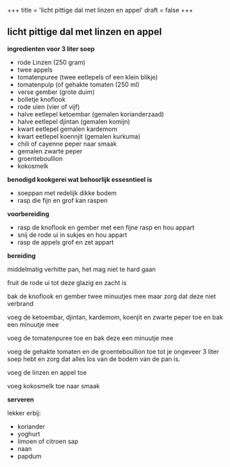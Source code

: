 +++
title = 'licht pittige dal met linzen en appel'
draft = false
+++

## licht pittige dal met linzen en appel

**ingredienten voor 3 liter soep** 

- rode Linzen (250 gram)
- twee appels
- tomatenpuree (twee eetlepels of een klein blikje)
- tomatenpulp (of gehakte tomaten (250 ml)
- verse gember (grote duim)
- bolletje knoflook
- rode uien (vier of vijf)
- halve eetlepel ketoembar (gemalen korianderzaad)
- halve eetlepel djintan (gemalen komijn)
- kwart eetlepel gemalen kardemom
- kwart eetlepel koennjit (gemalen kurkuma) 
- chili of cayenne peper naar smaak
- gemalen zwarte peper
- groenteboullion
- kokosmelk

**benodigd kookgerei wat behoorlijk essesntieel is**

- soeppan met redelijk dikke bodem
- rasp die fijn en grof kan raspen

**voorbereiding**

- rasp de knoflook en gember met een fijne rasp en hou appart
- snij de rode ui in sukjes en hou appart
- rasp de appels grof en zet appart

**bereiding** 

middelmatig verhitte pan, het mag niet te hard gaan

fruit de rode ui tot deze glazig en zacht is

bak de knoflook en gember twee minuutjes mee maar zorg dat deze niet verbrand 

voeg de ketoembar, djintan, kardemom, koenjit en zwarte peper toe en bak een minuutje mee

voeg de tomatenpuree toe en bak deze een minuutje mee

voeg de gehakte tomaten en de groenteboullion toe tot je ongeveer 3 liter soep hebt en zorg dat alles los van de bodem van de pan is.

voeg de linzen en appel toe

voeg kokosmelk toe naar smaak

**serveren** 

lekker erbij:
- koriander
- yoghurt
- limoen of citroen sap
- naan
- papdum

